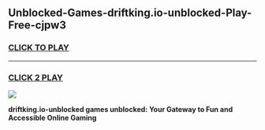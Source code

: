
## Unblocked-Games-driftking.io-unblocked-Play-Free-cjpw3
<h3>
<a href="https://premium76.site?title=driftking.io-unblocked&ref=18A1">CLICK TO PLAY</a></h3>
<hr>

<h3>
<a href="https://premium76.site?title=driftking.io-unblocked&ref=18A1">CLICK 2 PLAY</a>
  
</h3>

<a href="https://premium76.site?title=driftking.io-unblocked&ref=18A1"><img src="https://clearcache.store/games.png"></a>


**driftking.io-unblocked games unblocked: Your Gateway to Fun and Accessible Online Gaming**
